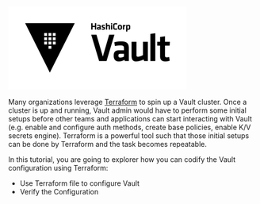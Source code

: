 ![Vault logo](./assets/Vault_Icon_FullColor.png)


Many organizations leverage [Terraform](https://www.terraform.io) to spin up a Vault cluster. Once a cluster is up and running, Vault admin would have to perform some initial setups before other teams and applications can start interacting with Vault (e.g. enable and configure auth methods, create base policies, enable K/V secrets engine). Terraform is a powerful tool such that those initial setups can be done by Terraform and the task becomes repeatable.

In this tutorial, you are going to explorer how you can codify the Vault configuration using Terraform:

- Use Terraform file to configure Vault
- Verify the Configuration
